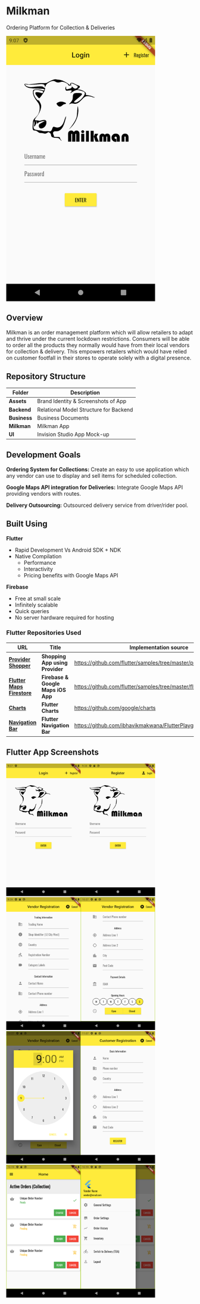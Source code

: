 # Milkman
Ordering Platform for Collection &amp; Deliveries

<img src="https://github.com/n00bm0nkey/Milkman/blob/master/Assets/Screenshots/Milkman_Login_Screen.png" width="400">

## Overview
Milkman is an order management platform which will allow retailers to adapt and thrive under the current lockdown restrictions. Consumers will be able to order all the products they normally would have from their local vendors for collection & delivery. This empowers retailers which would have relied on customer footfall in their stores to operate solely with a digital presence.

## Repository Structure
| Folder | Description |
| ------ | ----------- |
| **Assets** | Brand Identity & Screenshots of App |
| **Backend** | Relational Model Structure for Backend |
| **Business** | Business Documents |
| **Milkman** | Milkman App |
| **UI** | Invision Studio App Mock-up |

## Development Goals
**Ordering System for Collections:** Create an easy to use application which any vendor can use to display and sell items for scheduled collection.<br /> 

**Google Maps API integration for Deliveries:** Integrate Google Maps API providing vendors with routes.<br />

**Delivery Outsourcing:** Outsourced delivery service from driver/rider pool.<br />

## Built Using
**Flutter**
* Rapid Development Vs Android SDK + NDK
* Native Compilation 
  * Performance 
  * Interactivity 
  * Pricing benefits with Google Maps API

**Firebase**
* Free at small scale
* Infinitely scalable
* Quick queries
* No server hardware required for hosting 

### Flutter Repositories Used
| URL | Title | Implementation source |
| --- | ----- | --------------------- |
|[**Provider Shopper**](https://flutter.github.io/samples/provider_shopper.html) | **Shopping App using Provider** | https://github.com/flutter/samples/tree/master/provider_shopper |
|[**Flutter Maps Firestore**](https://flutter.github.io/samples/flutter_maps_firestore.html) | **Firebase & Google Maps iOS App** | https://github.com/flutter/samples/tree/master/flutter_maps_firestore |
|[**Charts**](https://flutter.github.io/samples/charts.html) | **Flutter Charts** | https://github.com/google/charts |
|[**Navigation Bar**](https://github.com/ibhavikmakwana/FlutterPlayground/blob/master/preview/nav_drawer_left.png) | **Flutter Navigation Bar** | https://github.com/ibhavikmakwana/FlutterPlayground |

## Flutter App Screenshots
<img src="https://github.com/n00bm0nkey/Milkman/blob/master/Assets/Screenshots/Milkman_Login_Screen.png" width="200"><img src="https://github.com/n00bm0nkey/Milkman/blob/master/Assets/Screenshots/Register_Screen.png" width="200">
<img src="https://github.com/n00bm0nkey/Milkman/blob/master/Assets/Screenshots/Registration_Vendor_Screen.png" width="200"><img src="https://github.com/n00bm0nkey/Milkman/blob/master/Assets/Screenshots/Registration_Vendor2.png" width="200"><img src="https://github.com/n00bm0nkey/Milkman/blob/master/Assets/Screenshots/Registration_Vendor_Schedule.png" width="200"><img src="https://github.com/n00bm0nkey/Milkman/blob/master/Assets/Screenshots/Registration_Customer_Screen.png" width="200">
<img src="https://github.com/n00bm0nkey/Milkman/blob/master/Assets/Screenshots/Vendor_Home_Screen.png" width="200"><img src="https://github.com/n00bm0nkey/Milkman/blob/master/Assets/Screenshots/Vendor_Home_Screen_Menu.png" width="200">